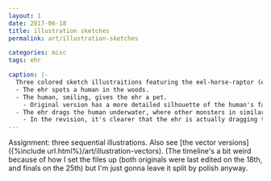 ```yaml
---
layout: 1
date: 2017-06-18
title: illustration sketches
permalink: art/illustration-sketches

categories: misc
tags: ehr

caption: |-
  Three colored sketch illustraitions featuring the eel-horse-raptor (ehr) and a person. There are post-crit revisions of the second and third; the first, as noted, didn't change.
  - The ehr spots a human in the woods.
  - The human, smiling, gives the ehr a pet.
    - Original version has a more detailed silhouette of the human's face; the revision reverts to a simpler "oval with eyes" shape to match the rendering in the first better. There's (supposed to be) water in the background now, too.
  - The ehr drags the human underwater, where other monsters in similar colors await.
    - In the revision, it's clearer that the ehr is actually dragging the human under. (The original could be misinterpreted as the human taking a voluntary ride on the ehr's back.)
---
```

Assignment: three sequential illustrations. Also see [the vector versions]({%include url.html%}/art/illustration-vectors). (The timeline's a bit weird because of how I set the files up (both originals were last edited on the 18th, and finals on the 25th) but I'm just gonna leave it split by polish anyway.